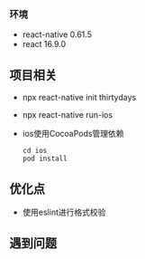 ### 环境
+ react-native 0.61.5
+ react 16.9.0

## 项目相关
+ npx react-native init thirtydays
+ npx react-native run-ios
+ ios使用CocoaPods管理依赖
    
      cd ios
      pod install

## 优化点
+ 使用eslint进行格式校验


## 遇到问题

